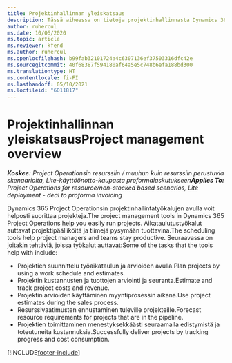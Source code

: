 ```yaml
---
title: Projektinhallinnan yleiskatsaus
description: Tässä aiheessa on tietoja projektinhallinnasta Dynamics 365 Project Operationsissa.
author: ruhercul
ms.date: 10/06/2020
ms.topic: article
ms.reviewer: kfend
ms.author: ruhercul
ms.openlocfilehash: b99fab32101724a4c6307136ef37503316dfc42e
ms.sourcegitcommit: 40f68387f594180af64a5e5c748b6efa188bd300
ms.translationtype: HT
ms.contentlocale: fi-FI
ms.lasthandoff: 05/10/2021
ms.locfileid: "6011817"
---
```

# <a name="project-management-overview"></a><span data-ttu-id="9bc62-103">Projektinhallinnan yleiskatsaus</span><span class="sxs-lookup"><span data-stu-id="9bc62-103">Project management overview</span></span>

<span data-ttu-id="9bc62-104">_**Koskee:** Project Operationsin resurssiin / muuhun kuin resurssiin perustuvia skenaarioita, Lite-käyttöönotto-kaupasta proformalaskutukseen_</span><span class="sxs-lookup"><span data-stu-id="9bc62-104">_**Applies To:** Project Operations for resource/non-stocked based scenarios, Lite deployment - deal to proforma invoicing_</span></span>

<span data-ttu-id="9bc62-105">Dynamics 365 Project Operationsin projektinhallintatyökalujen avulla voit helposti suorittaa projekteja.</span><span class="sxs-lookup"><span data-stu-id="9bc62-105">The project management tools in Dynamics 365 Project Operations help you easily run projects.</span></span> <span data-ttu-id="9bc62-106">Aikataulutustyökalut auttavat projektipäälliköitä ja tiimejä pysymään tuottavina.</span><span class="sxs-lookup"><span data-stu-id="9bc62-106">The scheduling tools help project managers and teams stay productive.</span></span> <span data-ttu-id="9bc62-107">Seuraavassa on joitakin tehtäviä, joissa työkalut auttavat:</span><span class="sxs-lookup"><span data-stu-id="9bc62-107">Some of the tasks that the tools help with include:</span></span>

- <span data-ttu-id="9bc62-108">Projektien suunnittelu työaikataulun ja arvioiden avulla.</span><span class="sxs-lookup"><span data-stu-id="9bc62-108">Plan projects by using a work schedule and estimates.</span></span>
- <span data-ttu-id="9bc62-109">Projektin kustannusten ja tuottojen arviointi ja seuranta.</span><span class="sxs-lookup"><span data-stu-id="9bc62-109">Estimate and track project costs and revenue.</span></span>
- <span data-ttu-id="9bc62-110">Projektin arvioiden käyttäminen myyntiprosessin aikana.</span><span class="sxs-lookup"><span data-stu-id="9bc62-110">Use project estimates during the sales process.</span></span>
- <span data-ttu-id="9bc62-111">Resurssivaatimusten ennustaminen tuleville projekteille.</span><span class="sxs-lookup"><span data-stu-id="9bc62-111">Forecast resource requirements for projects that are in the pipeline.</span></span>
- <span data-ttu-id="9bc62-112">Projektien toimittaminen menestyksekkäästi seuraamalla edistymistä ja toteutuneita kustannuksia.</span><span class="sxs-lookup"><span data-stu-id="9bc62-112">Successfully deliver projects by tracking progress and cost consumption.</span></span>


[!INCLUDE[footer-include](../includes/footer-banner.md)]